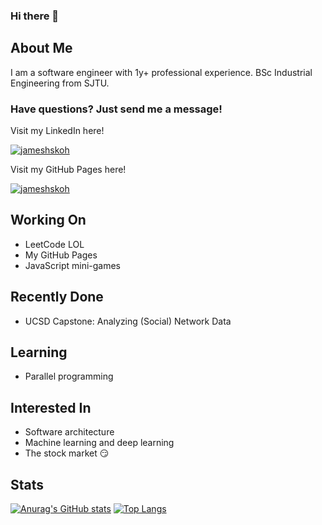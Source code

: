 <!--
**jameshskoh/jameshskoh** is a ✨ _special_ ✨ repository because its `README.md` (this file) appears on your GitHub profile.

Here are some ideas to get you started:

- 🔭 I’m currently working on ...
- 🌱 I’m currently learning ...
- 👯 I’m looking to collaborate on ...
- 🤔 I’m looking for help with ...
- 💬 Ask me about ...
- 📫 How to reach me: ...
- 😄 Pronouns: ...
- ⚡ Fun fact: ...
-->

### Hi there 👋

## About Me

I am a software engineer with 1y+ professional experience. BSc Industrial Engineering from SJTU.



### Have questions? Just send me a message!

Visit my LinkedIn here!

[![jameshskoh](https://img.shields.io/badge/LinkedIn-0077B5?style=for-the-badge&logo=linkedin&logoColor=white)](https://www.linkedin.com/in/jameshskoh)

Visit my GitHub Pages here!

[![jameshskoh](https://img.shields.io/badge/GitHub%20Pages-222222?style=for-the-badge&logo=GitHub%20Pages&logoColor=white)](https://jameshskoh.github.io)

## Working On

* LeetCode LOL
* My GitHub Pages
* JavaScript mini-games



## Recently Done

* UCSD Capstone: Analyzing (Social) Network Data



## Learning

* Parallel programming



## Interested In

* Software architecture
* Machine learning and deep learning
* The stock market 😏



## Stats

[![Anurag's GitHub stats](https://github-readme-stats.vercel.app/api?username=jameshskoh)](https://github.com/anuraghazra/github-readme-stats)
[![Top Langs](https://github-readme-stats.vercel.app/api/top-langs/?username=jameshskoh)](https://github.com/anuraghazra/github-readme-stats)



<!-- ![visitor badge](https://visitor-badge.glitch.me/badge?page_id=jwenjian.visitor-badge) -->

